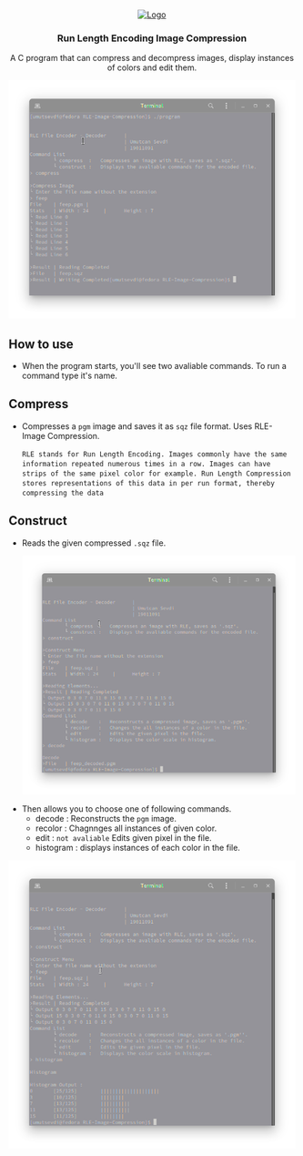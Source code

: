 <br />
<p align="center">
  <a href="https://github.com/umutsevdi/RLE-Image-Compresssion">
    <img src="https://cdn.iconscout.com/icon/free/png-512/c-programming-569564.png" alt="Logo" width="80" height="80">
  </a>
  
  <h3 align="center">Run Length Encoding Image Compression</h3>
  
  <p align="center">A C program that can compress and decompress images, display instances of colors and edit them.</p>
  <p align="center"><img src="screenshots/Screenshot from 2021-08-19 11-54-42.png">
</p>

## How to use
* When the program starts, you'll see two avaliable commands. To run a command type it's name.
  
## Compress
* Compresses a `pgm` image and saves it as `sqz` file format. Uses RLE-Image Compression.

  `
    RLE stands for Run Length Encoding. Images commonly have the same information repeated numerous times in a row. Images can have strips of the same pixel color for example. Run Length Compression stores representations of this data in per run format, thereby compressing the data
  `

## Construct
* Reads the given compressed `.sqz` file.
  <p align="center">
  <img src="screenshots/Screenshot from 2021-08-19 11-55-09.png">
  </p>
* Then allows you to choose one of following commands.
  * decode : Reconstructs the `pgm` image.
  * recolor : Chagnnges all instances of given color.
  * edit : `not avaliable` Edits given pixel in the file.
  * histogram : displays instances of each color in the file.


<p align="center">
<img src="screenshots/Screenshot from 2021-08-19 11-55-33.png">
</p>

